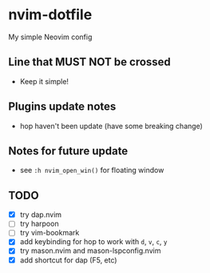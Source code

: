 # nvim-dotfile

My simple Neovim config

## Line that MUST NOT be crossed

- Keep it simple!

## Plugins update notes

- hop haven't been update (have some breaking change)

## Notes for future update

- see `:h nvim_open_win()` for floating window

## TODO

- [x] try dap.nvim
- [ ] try harpoon
- [ ] try vim-bookmark
- [x] add keybinding for hop to work with `d`, `v`, `c`, `y`
- [x] try mason.nvim and mason-lspconfig.nvim
- [x] add shortcut for dap (F5, etc)
